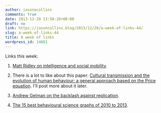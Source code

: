 ```yaml
---
author: jasonacollins
comments: true
date: 2013-12-20 13:58:20+00:00
draft: no
link: https://jasoncollins.blog/2013/12/20/a-week-of-links-44/
slug: a-week-of-links-44
title: A week of links
wordpress_id: 14081
---
```


Links this week:






	
  1. [Matt Ridley on intelligence and social mobility](http://www.rationaloptimist.com/blog/heritable-iq-is-a-sign-of-social-mobility.aspx).

	
  2. There is a lot to like about this paper: [Cultural transmission and the evolution of human behaviour: a general approach based on the Price equation](http://dx.doi.org/10.1111/jeb.12296). I'll post more about it later.

	
  3. [Andrew Gelman on the backlash against replication](http://andrewgelman.com/2013/12/17/replication-backlash/).

	
  4. [The 15 best behavioural science graphs of 2010 to 2013](http://economicspsychologypolicy.blogspot.com.au/2013/12/the-15-best-behavioural-science-graphs.html).



